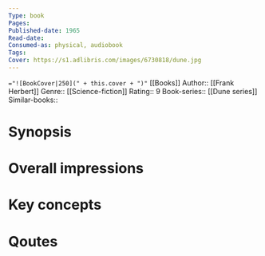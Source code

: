 ```yaml
---
Type: book
Pages: 
Published-date: 1965
Read-date:
Consumed-as: physical, audiobook
Tags: 
Cover: https://s1.adlibris.com/images/6730818/dune.jpg
---
```

`="![BookCover|250](" + this.cover + ")"`
[[Books]]
Author:: [[Frank Herbert]]
Genre:: [[Science-fiction]]
Rating:: 9
Book-series:: [[Dune series]]
Similar-books:: 

# Synopsis

# Overall impressions

# Key concepts


# Qoutes


